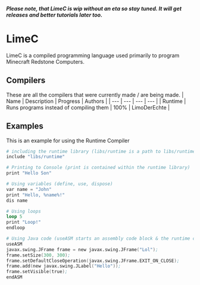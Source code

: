 ***Please note, that LimeC is wip without an eta so stay tuned. It will get releases and better tutorials later too.***

# LimeC
LimeC is a compiled programming language used primarily to program Minecraft Redstone Computers.

## Compilers
These are all the compilers that were currently made / are being made.
| Name | Description | Progress | Authors |
| --- | --- | --- | --- |
| Runtime | Runs programs instead of compiling them | 100% | LimoDerEchte |

## Examples
This is an example for using the Runtime Compiler
```s
# including the runtime library (libs/runtime is a path to libs/runtime.lc)
include "libs/runtime"

# Printing to Console (print is contained within the runtime library)
print "Hello Son"

# Using variables (define, use, dispose)
var name = "John"
print "Hello, %name%!"
dis name

# Using loops
loop 5
print "Loop!"
endloop

# Using Java code (useASM starts an assembly code block & the runtime compiler interprets this as java code)
useASM
javax.swing.JFrame frame = new javax.swing.JFrame("Lol");
frame.setSize(300, 300);
frame.setDefaultCloseOperation(javax.swing.JFrame.EXIT_ON_CLOSE);
frame.add(new javax.swing.JLabel("Hello"));
frame.setVisible(true);
endASM
```
